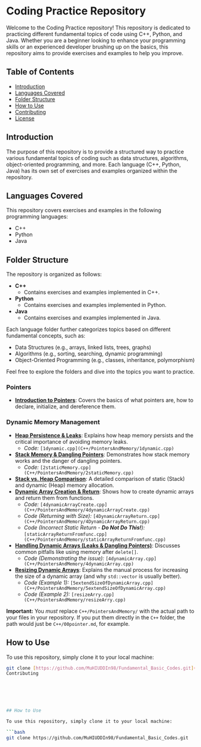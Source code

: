 # Coding Practice Repository

Welcome to the Coding Practice repository! This repository is dedicated to practicing different fundamental topics of code using C++, Python, and Java. Whether you are a beginner looking to enhance your programming skills or an experienced developer brushing up on the basics, this repository aims to provide exercises and examples to help you improve.

## Table of Contents

- [Introduction](#introduction)
- [Languages Covered](#languages-covered)
- [Folder Structure](#folder-structure)
- [How to Use](#how-to-use)
- [Contributing](#contributing)
- [License](#license)

## Introduction

The purpose of this repository is to provide a structured way to practice various fundamental topics of coding such as data structures, algorithms, object-oriented programming, and more. Each language (C++, Python, Java) has its own set of exercises and examples organized within the repository.

## Languages Covered

This repository covers exercises and examples in the following programming languages:

- C++
- Python
- Java

## Folder Structure

The repository is organized as follows:

- **C++**
  - Contains exercises and examples implemented in C++.
- **Python**
  - Contains exercises and examples implemented in Python.
- **Java**
  - Contains exercises and examples implemented in Java.

Each language folder further categorizes topics based on different fundamental concepts, such as:

- Data Structures (e.g., arrays, linked lists, trees, graphs)
- Algorithms (e.g., sorting, searching, dynamic programming)
- Object-Oriented Programming (e.g., classes, inheritance, polymorphism)

Feel free to explore the folders and dive into the topics you want to practice.


### Pointers

-   **[Introduction to Pointers](C++/PointersAndMemory/00pointer.md)**: Covers the basics of what pointers are, how to declare, initialize, and dereference them.

### Dynamic Memory Management

-   **[Heap Persistence & Leaks](C++/PointersAndMemory/1Dynamipc.md)**: Explains how heap memory persists and the critical importance of avoiding memory leaks.
    -   *Code:* `[1dynamic.cpp](C++/PointersAndMemory/1dynamic.cpp)`
-   **[Stack Memory & Dangling Pointers](C++/PointersAndMemory/2StackMemory.md)**: Demonstrates how stack memory works and the danger of dangling pointers.
    -   *Code:* `[2staticMemory.cpp](C++/PointersAndMemory/2staticMemory.cpp)`
-   **[Stack vs. Heap Comparison](C++/PointersAndMemory/3dynamicVsStatic.md)**: A detailed comparison of static (Stack) and dynamic (Heap) memory allocation.
-   **[Dynamic Array Creation & Return](C++/PointersAndMemory/4dynamicArrayCreation.md)**: Shows how to create dynamic arrays and return them from functions.
    -   *Code:* `[4dynamicArrayCreate.cpp](C++/PointersAndMemory/4dynamicArrayCreate.cpp)`
    -   *Code (Returning with Size):* `[4DynamicArrayReturn.cpp](C++/PointersAndMemory/4DynamicArrayReturn.cpp)`
    -   *Code (Incorrect Static Return - **Do Not Do This!**):* `[staticArrayReturnFromfunc.cpp](C++/PointersAndMemory/staticArrayReturnFromfunc.cpp)`
-   **[Handling Dynamic Arrays (Leaks & Dangling Pointers)](C++/PointersAndMemory/4dynamicMemory.md)**: Discusses common pitfalls like using memory after `delete[]`.
    -   *Code (Demonstrating the issue):* `[4dynamicArray.cpp](C++/PointersAndMemory/4dynamicArray.cpp)`
-   **[Resizing Dynamic Arrays](C++/PointersAndMemory/5DynamicArray.md)**: Explains the manual process for increasing the size of a dynamic array (and why `std::vector` is usually better).
    -   *Code (Example 1):* `[5extendSizeOfDynamicArray.cpp](C++/PointersAndMemory/5extendSizeOfDynamicArray.cpp)`
    -   *Code (Example 2):* `[resizeArry.cpp](C++/PointersAndMemory/resizeArry.cpp)`

**Important:** You *must* replace `C++/PointersAndMemory/` with the actual path to your files in your repository. If you put them directly in the `C++` folder, the path would just be `C++/00pointer.md`, for example.

## How to Use

To use this repository, simply clone it to your local machine:

```bash
git clone [https://github.com/MuHIUDDIn98/Fundamental_Basic_Codes.git](https://github.com/MuHIUDDIn98/Fundamental_Basic_Codes.git)
Contributing






## How to Use

To use this repository, simply clone it to your local machine:

```bash
git clone https://github.com/MuHIUDDIn98/Fundamental_Basic_Codes.git

